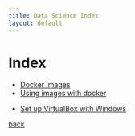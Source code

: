 ```yaml
---
title: Data Science Index
layout: default
---
```


# Index

- [Docker Images](./docker_images.html)
- [Using images with docker](./use_docker.html)
<!--- - [Using images with udocker](./use_udocker.html)-->
- [Set up VirtualBox with Windows](./docker_windows.html)

[back](/)
